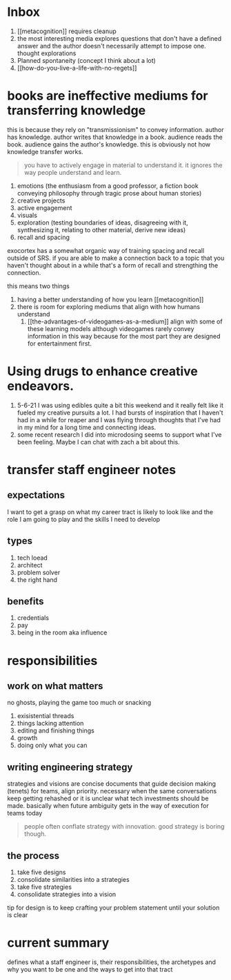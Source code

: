 # Inbox
1. [[metacognition]] requires cleanup
2. the most interesting media explores questions that don't have a defined answer and the author doesn't necessarily attempt to impose one. thought explorations
3. Planned spontaneity (concept I think about a lot)
4. [[how-do-you-live-a-life-with-no-regets]]

# books are ineffective mediums for transferring knowledge
this is because they rely on "transmissionism" to convey information. author has knowledge. author writes that knowledge in a book. audience reads the book. audience gains the author's knowledge. this is obviously not how knowledge transfer works. 

> you have to actively engage in material to understand it. 
it ignores the way people understand and learn. 
1. emotions (the enthusiasm from a good professor, a fiction book conveying philosophy through tragic prose about human stories)
2. creative projects
3. active engagement
4. visuals
5. exploration (testing boundaries of ideas, disagreeing with it, synthesizing it, relating to other material, derive new ideas)
6. recall and spacing

exocortex has a somewhat organic way of training spacing and recall outside of SRS. if you are able to make a connection back to a topic that you haven't thought about in a while that's a form of recall and strengthing the connection. 


this means two things
1. having a better understanding of how you learn [[metacognition]]
2. there is room for exploring mediums that align with how humans understand 
   1. [[the-advantages-of-videogames-as-a-medium]] align with some of these learning models although videogames rarely convey information in this way because for the most part they are designed for entertainment first. 


# Using drugs to enhance creative endeavors.
1. 5-6-21 I was using edibles quite a bit this weekend and it really felt like it fueled my creative pursuits a lot. I had bursts of inspiration that I haven't had in a while for reaper and I was flying through thoughts that I've had in my mind for a long time and connecting ideas. 
2. some recent research I did into microdosing seems to support what I've been feeling. Maybe I can chat with zach a bit about this. 


# transfer staff engineer notes

## expectations

I want to get a grasp on what my career tract is likely to look like and the role I am going to play and the skills I need to develop

## types

1. tech loead
2. architect
3. problem solver
4. the right hand

## benefits

1. credentials
2. pay
3. being in the room aka influence

# responsibilities

## work on what matters

no ghosts, playing the game too much or snacking

1. exisistential threads
2. things lacking attention
3. editing and finishing things
4. growth
5. doing only what you can

## writing engineering strategy

strategies and visions are concise documents that guide decision making (tenets) for teams, align priority. necessary when the same conversations keep getting rehashed or it is unclear what tech investments should be made. basically when future ambiguity gets in the way of execution for teams today

> people often conflate strategy with innovation. good strategy is boring though.

## the process

1. take five designs
2. consolidate similarities into a strategies
3. take five strategies
4. consolidate strategies into a vision

tip for design is to keep crafting your problem statement until your solution is clear

# current summary

defines what a staff engineer is, their responsibilities, the archetypes and why you want to be one and the ways to get into that tract